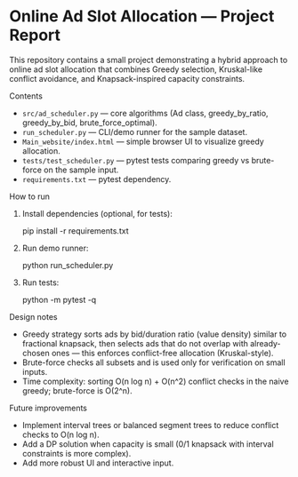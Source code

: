 # Online Ad Slot Allocation — Project Report

This repository contains a small project demonstrating a hybrid approach to online ad slot allocation that combines Greedy selection, Kruskal-like conflict avoidance, and Knapsack-inspired capacity constraints.

Contents
- `src/ad_scheduler.py` — core algorithms (Ad class, greedy_by_ratio, greedy_by_bid, brute_force_optimal).
- `run_scheduler.py` — CLI/demo runner for the sample dataset.
- `Main_website/index.html` — simple browser UI to visualize greedy allocation.
- `tests/test_scheduler.py` — pytest tests comparing greedy vs brute-force on the sample input.
- `requirements.txt` — pytest dependency.

How to run
1. Install dependencies (optional, for tests):

   pip install -r requirements.txt

2. Run demo runner:

   python run_scheduler.py

3. Run tests:

   python -m pytest -q

Design notes
- Greedy strategy sorts ads by bid/duration ratio (value density) similar to fractional knapsack, then selects ads that do not overlap with already-chosen ones — this enforces conflict-free allocation (Kruskal-style).
- Brute-force checks all subsets and is used only for verification on small inputs.
- Time complexity: sorting O(n log n) + O(n^2) conflict checks in the naive greedy; brute-force is O(2^n).

Future improvements
- Implement interval trees or balanced segment trees to reduce conflict checks to O(n log n).
- Add a DP solution when capacity is small (0/1 knapsack with interval constraints is more complex).
- Add more robust UI and interactive input.
